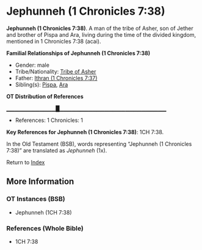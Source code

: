 # Jephunneh (1 Chronicles 7:38)
**Jephunneh (1 Chronicles 7:38)**. 
A man of the tribe of Asher, son of Jether and brother of Pispa and Ara, living during the time of the divided kingdom, mentioned in 1 Chronicles 7:38 (acai). 




**Familial Relationships of Jephunneh (1 Chronicles 7:38)**


* Gender: male
* Tribe/Nationality: [Tribe of Asher](../../../groups/md/acai/Asher.md)
* Father: [Ithran (1 Chronicles 7:37)](Ithran.2.md)
* Sibling(s): [Pispa](Pispa.md), [Ara](Ara.md)


**OT Distribution of References**

▁▁▁▁▁▁▁▁▁▁▁▁█▁▁▁▁▁▁▁▁▁▁▁▁▁▁▁▁▁▁▁▁▁▁▁▁▁▁
* References: 1 Chronicles: 1



**Key References for Jephunneh (1 Chronicles 7:38)**: 
1CH 7:38. 


In the Old Testament (BSB), words representing “Jephunneh (1 Chronicles 7:38)” are translated as 
*Jephunneh* (1x). 




Return to [Index](00-Index.md)

## More Information

### OT Instances (BSB)

* Jephunneh (1CH 7:38)



### References (Whole Bible)

* 1CH 7:38



